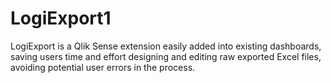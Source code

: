 # LogiExport1
LogiExport is a Qlik Sense extension easily added into existing dashboards, saving users time and effort designing and editing raw exported Excel files, avoiding potential user errors in the process.

